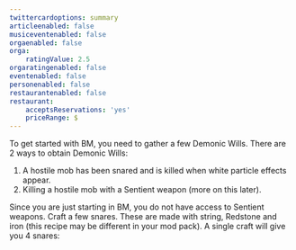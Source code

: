 ```yaml
---
twittercardoptions: summary
articleenabled: false
musiceventenabled: false
orgaenabled: false
orga:
    ratingValue: 2.5
orgaratingenabled: false
eventenabled: false
personenabled: false
restaurantenabled: false
restaurant:
    acceptsReservations: 'yes'
    priceRange: $
---
```


To get started with BM, you need to gather a few Demonic Wills. There are 2 ways to obtain Demonic Wills:

1. A hostile mob has been snared and is killed when white particle effects appear.
2. Killing a hostile mob with a Sentient weapon (more on this later).

Since you are just starting in BM, you do not have access to Sentient weapons. Craft a few snares. These are made with string, Redstone and iron (this recipe may be different in your mod pack). A single craft will give you 4 snares:
